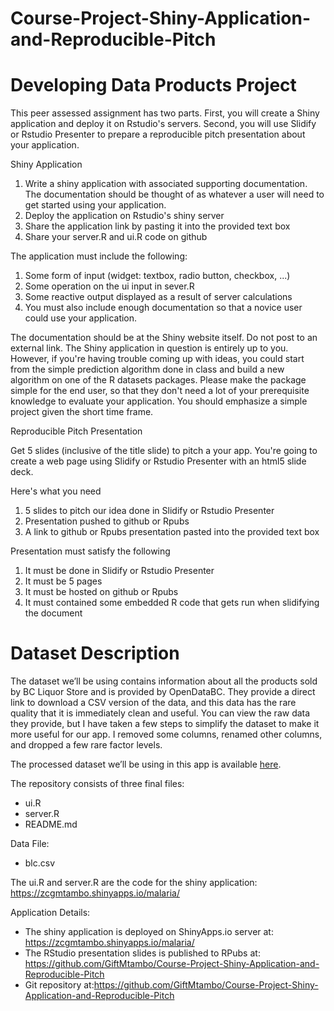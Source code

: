 # Course-Project-Shiny-Application-and-Reproducible-Pitch
# Developing Data Products Project

This peer assessed assignment has two parts. First, you will create a Shiny application and deploy it on Rstudio's servers. Second, you will use Slidify or Rstudio Presenter to prepare a reproducible pitch presentation about your application.

Shiny Application

1. Write a shiny application with associated supporting documentation. The documentation should be thought of as whatever a user will need to get started using your application.
2. Deploy the application on Rstudio's shiny server
3. Share the application link by pasting it into the provided text box
4. Share your server.R and ui.R code on github

The application must include the following:

1. Some form of input (widget: textbox, radio button, checkbox, ...)
2. Some operation on the ui input in sever.R
3. Some reactive output displayed as a result of server calculations
4. You must also include enough documentation so that a novice user could use your application.

The documentation should be at the Shiny website itself. Do not post to an external link.
The Shiny application in question is entirely up to you. However, if you're having trouble coming up with ideas, you could start from the simple prediction algorithm done in class and build a new algorithm on one of the R datasets packages. Please make the package simple for the end user, so that they don't need a lot of your prerequisite knowledge to evaluate your application. You should emphasize a simple project given the short time frame.

Reproducible Pitch Presentation

Get 5 slides (inclusive of the title slide) to pitch a your app. You're going to create a web page using Slidify or Rstudio Presenter with an html5 slide deck.

Here's what you need

1. 5 slides to pitch our idea done in Slidify or Rstudio Presenter
2. Presentation pushed to github or Rpubs
3. A link to github or Rpubs presentation pasted into the provided text box

Presentation must satisfy the following

1. It must be done in Slidify or Rstudio Presenter
2. It must be 5 pages
3. It must be hosted on github or Rpubs
4. It must contained some embedded R code that gets run when slidifying the document

# Dataset Description

The dataset we’ll be using contains information about all the products sold by BC Liquor Store and is provided by OpenDataBC. They provide a direct link to download a CSV version of the data, and this data has the rare quality that it is immediately clean and useful. You can view the raw data they provide, but I have taken a few steps to simplify the dataset to make it more useful for our app. I removed some columns, renamed other columns, and dropped a few rare factor levels.

The processed dataset we’ll be using in this app is available [here](https://deanattali.com/files/bcl-data.csv).

The repository consists of three final files:
* ui.R
* server.R
* README.md

Data File: 
* blc.csv

The ui.R and server.R are the code for the shiny application:  https://zcgmtambo.shinyapps.io/malaria/

Application Details:
* The shiny application is deployed on ShinyApps.io server at:  https://zcgmtambo.shinyapps.io/malaria/
* The RStudio presentation slides is published to RPubs at: https://github.com/GiftMtambo/Course-Project-Shiny-Application-and-Reproducible-Pitch
* Git repository at:https://github.com/GiftMtambo/Course-Project-Shiny-Application-and-Reproducible-Pitch

